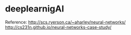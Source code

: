 # deeplearnigAI


Reference:
http://scs.ryerson.ca/~aharley/neural-networks/
http://cs231n.github.io/neural-networks-case-study/


